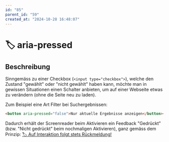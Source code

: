 ```yaml
---
id: "85"
parent_id: "59"
created_at: "2024-10-28 16:48:07"
---
```


# 🏷️ aria-pressed

## Beschreibung

Sinngemäss zu einer Checkbox (`<input type="checkbox">`), welche den Zustand "gewählt" oder "nicht gewählt" haben kann, möchte man in gewissen Situationen einen Schalter anbieten, um auf einer Webseite etwas zu verändern (ohne die Seite neu zu laden).

Zum Beispiel eine Art Filter bei Suchergebnissen:

```html
<button aria-pressed="false">Nur aktuelle Ergebnisse anzeigen</button><!-- Beim Aktivieren wird aria-pressed="true" gesetzt -->
```

Dadurch erhält der Screenreader beim Aktivieren ein Feedback "Gedrückt" (bzw. "Nicht gedrückt" beim nochmaligen Aktivieren), ganz gemäss dem Prinzip: [🏷️ Auf Interaktion folgt stets Rückmeldung!](/de/tags/umsetzungs-kodex/auf-interaktion-folgt-stets-rueckmeldung)